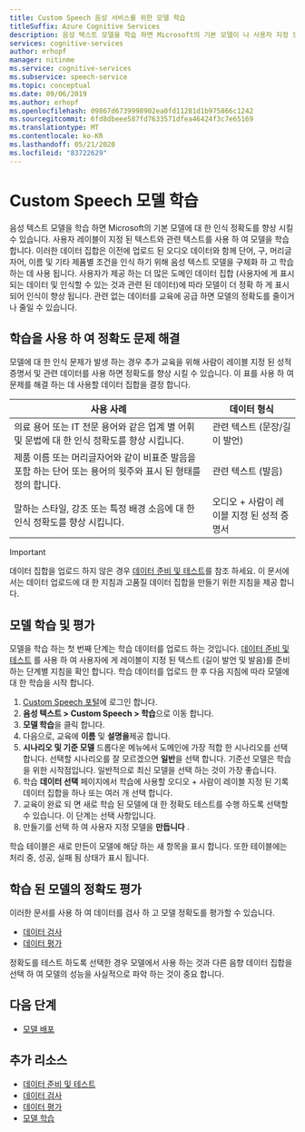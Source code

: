 ```yaml
---
title: Custom Speech 음성 서비스를 위한 모델 학습
titleSuffix: Azure Cognitive Services
description: 음성 텍스트 모델을 학습 하면 Microsoft의 기본 모델이 나 사용자 지정 모델에 대 한 인식 정확도를 향상 시킬 수 있습니다. 사용자 레이블이 지정 된 텍스트와 관련 텍스트를 사용 하 여 모델을 학습 합니다.
services: cognitive-services
author: erhopf
manager: nitinme
ms.service: cognitive-services
ms.subservice: speech-service
ms.topic: conceptual
ms.date: 09/06/2019
ms.author: erhopf
ms.openlocfilehash: 09867d6739998902ea0fd11281d1b975866c1242
ms.sourcegitcommit: 6fd8dbeee587fd7633571dfea46424f3c7e65169
ms.translationtype: MT
ms.contentlocale: ko-KR
ms.lasthandoff: 05/21/2020
ms.locfileid: "83722629"
---
```

# <a name="train-a-model-for-custom-speech"></a>Custom Speech 모델 학습

음성 텍스트 모델을 학습 하면 Microsoft의 기본 모델에 대 한 인식 정확도를 향상 시킬 수 있습니다. 사용자 레이블이 지정 된 텍스트와 관련 텍스트를 사용 하 여 모델을 학습 합니다. 이러한 데이터 집합은 이전에 업로드 된 오디오 데이터와 함께 단어, 구, 머리글자어, 이름 및 기타 제품별 조건을 인식 하기 위해 음성 텍스트 모델을 구체화 하 고 학습 하는 데 사용 됩니다. 사용자가 제공 하는 더 많은 도메인 데이터 집합 (사용자에 게 표시 되는 데이터 및 인식할 수 있는 것과 관련 된 데이터)에 따라 모델이 더 정확 하 게 표시 되어 인식이 향상 됩니다. 관련 없는 데이터를 교육에 공급 하면 모델의 정확도를 줄이거나 줄일 수 있습니다.

## <a name="use-training-to-resolve-accuracy-issues"></a>학습을 사용 하 여 정확도 문제 해결

모델에 대 한 인식 문제가 발생 하는 경우 추가 교육을 위해 사람이 레이블 지정 된 성적 증명서 및 관련 데이터를 사용 하면 정확도를 향상 시킬 수 있습니다. 이 표를 사용 하 여 문제를 해결 하는 데 사용할 데이터 집합을 결정 합니다.

| 사용 사례 | 데이터 형식 |
| -------- | --------- |
| 의료 용어 또는 IT 전문 용어와 같은 업계 별 어휘 및 문법에 대 한 인식 정확도를 향상 시킵니다. | 관련 텍스트 (문장/길이 발언) |
| 제품 이름 또는 머리글자어와 같이 비표준 발음을 포함 하는 단어 또는 용어의 윗주와 표시 된 형태를 정의 합니다. | 관련 텍스트 (발음) |
| 말하는 스타일, 강조 또는 특정 배경 소음에 대 한 인식 정확도를 향상 시킵니다. | 오디오 + 사람이 레이블 지정 된 성적 증명서 |

> [!IMPORTANT]
> 데이터 집합을 업로드 하지 않은 경우 [데이터 준비 및 테스트](how-to-custom-speech-test-data.md)를 참조 하세요. 이 문서에서는 데이터 업로드에 대 한 지침과 고품질 데이터 집합을 만들기 위한 지침을 제공 합니다.

## <a name="train-and-evaluate-a-model"></a>모델 학습 및 평가

모델을 학습 하는 첫 번째 단계는 학습 데이터를 업로드 하는 것입니다. [데이터 준비 및 테스트](how-to-custom-speech-test-data.md) 를 사용 하 여 사용자에 게 레이블이 지정 된 텍스트 (길이 발언 및 발음)를 준비 하는 단계별 지침을 확인 합니다. 학습 데이터를 업로드 한 후 다음 지침에 따라 모델에 대 한 학습을 시작 합니다.

1. [Custom Speech 포털](https://speech.microsoft.com/customspeech)에 로그인 합니다.
2. **음성 텍스트 > Custom Speech > 학습**으로 이동 합니다.
3. **모델 학습**을 클릭 합니다.
4. 다음으로, 교육에 **이름** 및 **설명을**제공 합니다.
5. **시나리오 및 기준 모델** 드롭다운 메뉴에서 도메인에 가장 적합 한 시나리오를 선택 합니다. 선택할 시나리오를 잘 모르겠으면 **일반**을 선택 합니다. 기준선 모델은 학습을 위한 시작점입니다. 일반적으로 최신 모델을 선택 하는 것이 가장 좋습니다.
6. 학습 **데이터 선택** 페이지에서 학습에 사용할 오디오 + 사람이 레이블 지정 된 기록 데이터 집합을 하나 또는 여러 개 선택 합니다.
7. 교육이 완료 되 면 새로 학습 된 모델에 대 한 정확도 테스트를 수행 하도록 선택할 수 있습니다. 이 단계는 선택 사항입니다.
8. 만들기를 선택 하 여 사용자 지정 모델을 **만듭니다** .

학습 테이블은 새로 만든이 모델에 해당 하는 새 항목을 표시 합니다. 또한 테이블에는 처리 중, 성공, 실패 됨 상태가 표시 됩니다.

## <a name="evaluate-the-accuracy-of-a-trained-model"></a>학습 된 모델의 정확도 평가

이러한 문서를 사용 하 여 데이터를 검사 하 고 모델 정확도를 평가할 수 있습니다.

- [데이터 검사](how-to-custom-speech-inspect-data.md)
- [데이터 평가](how-to-custom-speech-evaluate-data.md)

정확도를 테스트 하도록 선택한 경우 모델에서 사용 하는 것과 다른 음향 데이터 집합을 선택 하 여 모델의 성능을 사실적으로 파악 하는 것이 중요 합니다.

## <a name="next-steps"></a>다음 단계

- [모델 배포](how-to-custom-speech-deploy-model.md)

## <a name="additional-resources"></a>추가 리소스

- [데이터 준비 및 테스트](how-to-custom-speech-test-data.md)
- [데이터 검사](how-to-custom-speech-inspect-data.md)
- [데이터 평가](how-to-custom-speech-evaluate-data.md)
- [모델 학습](how-to-custom-speech-train-model.md)
